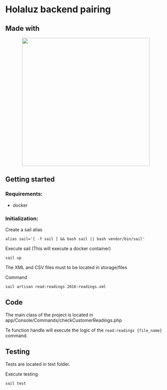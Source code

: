 # Holaluz backend pairing
## Made with

<p align="center"><a href="https://laravel.com" target="_blank"><img src="https://raw.githubusercontent.com/laravel/art/master/logo-lockup/5%20SVG/2%20CMYK/1%20Full%20Color/laravel-logolockup-cmyk-red.svg" width="400"></a></p>

## Getting started

### Requirements:

- docker

### Initialization:

Create a sail alias

`alias sail='[ -f sail ] && bash sail || bash vendor/bin/sail'`

Execute sail (This will execute a docker container)

`sail up`

The XML and CSV files must to be located in storage/files

Command

`sail artisan read:readings 2016-readings.xml`

## Code 

The main class of the project is located in app/Console/Commands/checkCustomerReadings.php

Te function handle will execute the logic of the `read:readings {file_name}` command.

## Testing
Tests are located in test folder.

Execute testing

`sail test`


